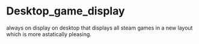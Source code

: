 # Desktop_game_display
always on display on desktop that displays all steam games in a new layout which is more astatically pleasing. 
